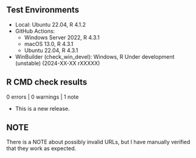 ## Test Environments
- Local: Ubuntu 22.04, R 4.1.2
- GitHub Actions:
  - Windows Server 2022, R 4.3.1
  - macOS 13.0, R 4.3.1
  - Ubuntu 22.04, R 4.3.1
- WinBuilder (check_win_devel): Windows, R Under development (unstable) (2024-XX-XX rXXXXX)


## R CMD check results

0 errors | 0 warnings | 1 note

* This is a new release.

## NOTE

There is a NOTE about possibly invalid URLs, but I have manually verified that they work as expected.
